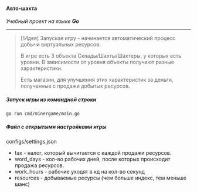 #### Авто-шахта
*Учебный проект на языке **Go***

---

> [!Идея]
> Запуская игру - начинается автоматический процесс добычи виртуальных ресурсов. 
> 
> В игре есть 3 объекта Склады/Шахты/Шахтеры, у которых есть уровни. В зависимости от уровня объекты получают разные характеристики.
> 
> Есть магазин, для улучшения этих характеристик за деньги, полученные с продажи добытых ресурсов.
> 

##### Запуск игры из командной строки

```
go run cmd/minergame/main.go
```

##### Файл с открытыми настройками игры 

configs/settings.json

- tax - налог, который вычитается с каждой продажи ресурсов.
- word_days - кол-во рабочих дней, после которых происходит продажа ресурсов.
- work_hours - рабочие уходят в кд на кол-во секунд 
- resources - добываемые ресурсы (чем больше индекс, тем меньше шанс)